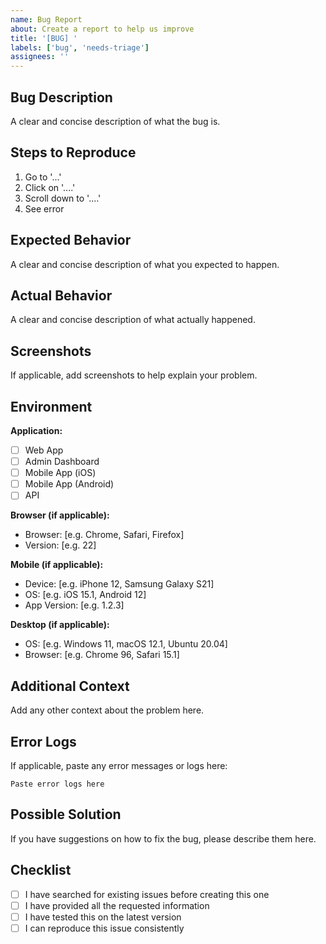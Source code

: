 ```yaml
---
name: Bug Report
about: Create a report to help us improve
title: '[BUG] '
labels: ['bug', 'needs-triage']
assignees: ''
---
```


## Bug Description

A clear and concise description of what the bug is.

## Steps to Reproduce

1. Go to '...'
2. Click on '....'
3. Scroll down to '....'
4. See error

## Expected Behavior

A clear and concise description of what you expected to happen.

## Actual Behavior

A clear and concise description of what actually happened.

## Screenshots

If applicable, add screenshots to help explain your problem.

## Environment

**Application:**
- [ ] Web App
- [ ] Admin Dashboard
- [ ] Mobile App (iOS)
- [ ] Mobile App (Android)
- [ ] API

**Browser (if applicable):**
- Browser: [e.g. Chrome, Safari, Firefox]
- Version: [e.g. 22]

**Mobile (if applicable):**
- Device: [e.g. iPhone 12, Samsung Galaxy S21]
- OS: [e.g. iOS 15.1, Android 12]
- App Version: [e.g. 1.2.3]

**Desktop (if applicable):**
- OS: [e.g. Windows 11, macOS 12.1, Ubuntu 20.04]
- Browser: [e.g. Chrome 96, Safari 15.1]

## Additional Context

Add any other context about the problem here.

## Error Logs

If applicable, paste any error messages or logs here:

```
Paste error logs here
```

## Possible Solution

If you have suggestions on how to fix the bug, please describe them here.

## Checklist

- [ ] I have searched for existing issues before creating this one
- [ ] I have provided all the requested information
- [ ] I have tested this on the latest version
- [ ] I can reproduce this issue consistently